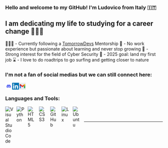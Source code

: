 ### Hello and welcome to my GitHub! I'm Ludovico from Italy 🇮🇹

## I am dedicating my life to studying for a career change 👨🏼‍💻
👨🏼‍🏫 - Currently following a [TomorrowDevs] Mentorship
🌱 - No work experience but passionate about learning and never stop growing
🔐 - Strong interest for the field of Cyber Security
🥅 - 2025 goal: land my first job
⌛ - I love to do roadtrips to go surfing and getting closer to nature


### I'm not a fan of social medias but we can still connect here:
[<img align="left" alt="Discord" width="22px" src="img/discord-logo-0.webp" />][Discord]
[<img align="left" alt="LinkedIn" width="22px" src="img/LinkedIn_logo_initials.webp" />][LinkedIn]
[<img align="left" alt="Email" width="22px" src="img/gmail_logo.webp" />][Email]

<br />

### Languages and Tools:
<img align="left" alt="Visual Studio Code" width="26px" src="https://cdn.jsdelivr.net/gh/devicons/devicon/icons/vscode/vscode-original.svg" style="padding-right:10px;" />
<img align="left" alt="Python" width="26px" src="https://upload.wikimedia.org/wikipedia/commons/c/c3/Python-logo-notext.svg" style="padding-right:10px;" />
<img align="left" alt="HTML5" width="26px" src="https://cdn.jsdelivr.net/gh/devicons/devicon/icons/html5/html5-original.svg" style="padding-right:10px;" />
<img align="left" alt="CSS3" width="26px" src="https://cdn.jsdelivr.net/gh/devicons/devicon/icons/css3/css3-original.svg" style="padding-right:10px;" />
<img align="left" alt="GitHub" width="26px" src="https://user-images.githubusercontent.com/3369400/139447912-e0f43f33-6d9f-45f8-be46-2df5bbc91289.png" style="padding-right:10px;" />
<img align="left" alt="Linux" width="26px" src="https://upload.wikimedia.org/wikipedia/commons/thumb/3/35/Tux.svg/759px-Tux.svg.png?20220320193426" style="padding-right:10px;" />
<img align="left" alt="Ubuntu" width="26px" src="https://upload.wikimedia.org/wikipedia/commons/thumb/a/ab/Logo-ubuntu_cof-orange-hex.svg/428px-Logo-ubuntu_cof-orange-hex.svg.png?20130511162351" style="padding-right:10px;" />


<br />
<br />

---

[TomorrowDevs]: https://www.tomorrowdevs.com/
[Discord]: https://discord.com/users/lrontheroad97_30854
[LinkedIn]: https://www.linkedin.com/in/ludovico-ronconi/
[Email]: ronconi.ludovico@gmail.com